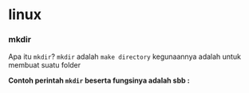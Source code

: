 # linux

### mkdir

Apa itu `mkdir`? `mkdir` adalah `make directory` kegunaannya adalah untuk membuat suatu folder

__Contoh perintah `mkdir` beserta fungsinya adalah sbb :__
